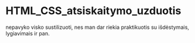 # HTML_CSS_atsiskaitymo_uzduotis
nepavyko visko sustilizuoti, nes man dar riekia praktikuotis su išdėstymais, lygiavimais ir pan.
